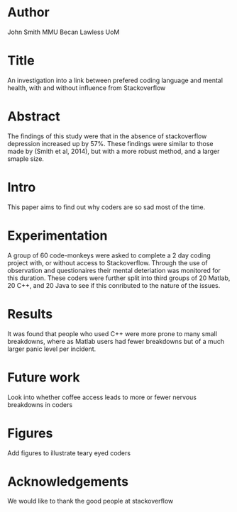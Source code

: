 # Author
John Smith MMU
Becan Lawless UoM

# Title
An investigation into a link between prefered coding language and mental health, with and
without influence from Stackoverflow

# Abstract
The findings of this study were that in the absence of stackoverflow depression increased up by 57%.
These findings were similar to those made by (Smith et al, 2014), but with a more robust method, and 
a larger smaple size.

# Intro 
This paper aims to find out why coders are so sad most of the time.

# Experimentation
A group of 60 code-monkeys were asked to complete a 2 day coding project with, or without
access to Stackoverflow. Through the use of observation and questionaires their mental deteriation 
was monitored for this duration. These coders were further split into third groups of 20 Matlab,
20 C++, and 20 Java to see if this conributed to the nature of the issues.

# Results
It was found that people who used C++ were more prone to many small breakdowns, where as Matlab users
had fewer breakdowns but of a much larger panic level per incident.

# Future work
Look into whether coffee access leads to more or fewer nervous breakdowns in coders

# Figures
Add figures to illustrate teary eyed coders

# Acknowledgements
We would like to thank the good people at stackoverflow